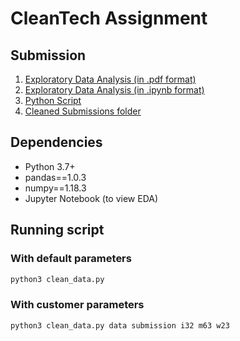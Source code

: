 # CleanTech Assignment

## Submission

1. [Exploratory Data Analysis (in .pdf format)](EDA.pdf)
2. [Exploratory Data Analysis (in .ipynb format)](EDA.ipynb)
3. [Python Script](clean_data.py)
4. [Cleaned Submissions folder](/submission)

## Dependencies

* Python 3.7+
* pandas==1.0.3
* numpy==1.18.3
* Jupyter Notebook (to view EDA)

## Running script

### With default parameters

```bash
python3 clean_data.py
```

### With customer parameters

```bash
python3 clean_data.py data submission i32 m63 w23
```
